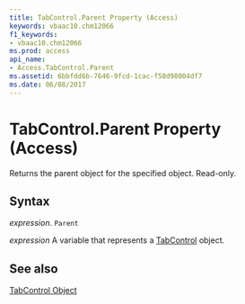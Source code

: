 ```yaml
---
title: TabControl.Parent Property (Access)
keywords: vbaac10.chm12066
f1_keywords:
- vbaac10.chm12066
ms.prod: access
api_name:
- Access.TabControl.Parent
ms.assetid: 6bbfdd6b-7646-9fcd-1cac-f58d98004df7
ms.date: 06/08/2017
---
```



# TabControl.Parent Property (Access)

Returns the parent object for the specified object. Read-only.


## Syntax

 _expression_. `Parent`

 _expression_ A variable that represents a [TabControl](./Access.TabControl.md) object.


## See also


[TabControl Object](Access.TabControl.md)

